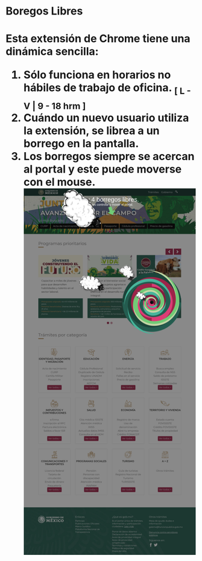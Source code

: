 <h1> Boregos Libres <h1>
<p> Esta extensión de Chrome tiene una dinámica sencilla:<p>
<ol>
  <li>
    Sólo funciona en horarios no hábiles de trabajo de oficina.  
    <sub><strong>[ L - V | 9 - 18 hrm ]</strong></sub>
  </li>
  <li>
  Cuándo un nuevo usuario utiliza la extensión, se librea a un borrego en la pantalla.
  </li>
  <li>
    Los borregos siempre se acercan al portal y este puede moverse con el mouse. 
  </li>
  <img src='./src/images/screenshot.png' style="max-height:'150px' width:auto;">
</ol>
